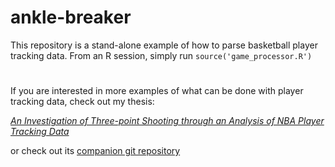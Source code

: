 # ankle-breaker

This repository is a stand-alone example of how to parse basketball player tracking data. From an R session, simply run `source('game_processor.R')`
# 

If you are interested in more examples of what can be done with player tracking data, check out my thesis: 

[*An Investigation of Three-point Shooting through an Analysis of NBA Player Tracking Data*](https://arxiv.org/abs/1703.07030) 

or check out its [companion git repository](https://github.com/slizb/nba-motion)
